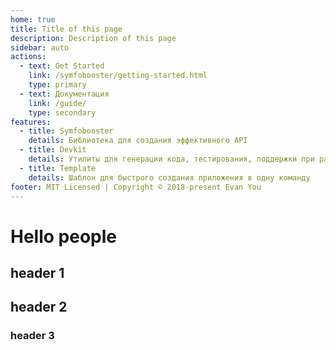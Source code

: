 ```yaml
---
home: true
title: Title of this page
description: Description of this page
sidebar: auto
actions:
  - text: Get Started
    link: /symfobooster/getting-started.html
    type: primary
  - text: Документация
    link: /guide/
    type: secondary
features:
  - title: Symfobooster
    details: Библиотека для создания эффективного API
  - title: Devkit
    details: Утилиты для генерации кода, тестирования, поддержки при разработке
  - title: Template
    details: Шаблон для быстрого создания приложения в одну команду
footer: MIT Licensed | Copyright © 2018-present Evan You
---
```

# Hello people

## header 1
## header 2
### header 3